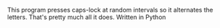 This program presses caps-lock at random intervals so it alternates the letters. 
That's pretty much all it does.
Written in Python